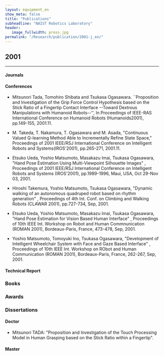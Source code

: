 ```yaml
---
layout: equipment_en
show_meta: false
title: "Publications"
subheadline: "NAIST Robotics Laboratory"
header:
   image_fullwidth: press.jpg
permalink: "/Research/publication/2001-j_en/"
---
```


## 2001
___

#### Journals



#### Conferences
- Mitsunori Tada, Tomohiro Shibata and Tsukasa Ogasawara. ``Proposition and Investigation of the Grip Force Control Hypothesis based on the Stick Ratio of a Fingertip Contact Interface --Toward Dextrous Manipulations with Humanoid Robots--'', In Proceedings of IEEE-RAS International Conference on Humanoid Robots (Humanoids2001), pp.149-155, 2001.11.

- M. Takeda, T. Nakamura, T. Ogasawara and M. Asada, "Continuous Valued Q-learning Method Able to Incrementally Refine State Space," Proceedings of 2001 IEEE/RSJ International Conference on Intelligent Robots and Systems(IROS'2001), pp.265-271, 2001.11.

- Etsuko Ueda, Yoshio Matsumoto, Masakazu Imai, Tsukasa Ogasawara, "Hand Pose Estimation Using Multi-Viewpoint Silhouette Images" , Proceedings of 2001 IEEE/RSJ International Conference on Intelligent Robots and Systems (IROS'2001), pp.1989-1996, Maui, USA, Oct 29-Nov 03, 2001.

- Hiroshi Takemura, Yoshio Matsumoto, Tsukasa Ogasawara, "Dynamic walking of an autonomous quadruped robot based on rhythm generation" , Proceedings of 4th Int. Conf. on Climbing and Walking Robots (CLAWAR 2001), pp.727-734, Sep, 2001.

- Etsuko Ueda, Yoshio Matsumoto, Masakazu Imai, Tsukasa Ogasawara, "Hand Pose Estimation for Vision Based Human Interface" , Proceedings of 10th IEEE Int. Workshop on Robot and Human Commnunication (ROMAN 2001), Bordeaux-Paris, France, 473-478, Sep, 2001.

- Yoshio Matsumoto, Tomoyuki Ino, Tsukasa Ogasawara, "Development of Intelligent Wheelchair System with Face and Gaze Based Interface" , Proceedings of 10th IEEE Int. Workshop on RObot and Human Communication (ROMAN 2001), Bordeaux-Paris, France, 262-267, Sep, 2001.




#### Technical Report


### Books



### Awards





### Dissertations

#### Doctor
- Mitsunori TADA: "Proposition and Investigation of the Touch Processing Model in Human Grasping based on the Stick Ratio within a Fingertip".



 








#### Master
